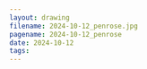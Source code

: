 ```yaml
---
layout: drawing
filename: 2024-10-12_penrose.jpg
pagename: 2024-10-12_penrose
date: 2024-10-12
tags:
---
```

